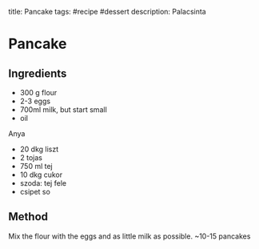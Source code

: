 title: Pancake
tags: #recipe #dessert
description: Palacsinta

Pancake
=======

Ingredients
-----------

-   300 g flour
-   2-3 eggs
-   700ml milk, but start small
-   oil

Anya

-   20 dkg liszt
-   2 tojas
-   750 ml tej
-   10 dkg cukor
-   szoda: tej fele
-   csipet so

Method
------

Mix the flour with the eggs and as little milk as possible.
~10-15 pancakes

  [Pancake]: #pancake
  [Ingredients]: #ingredients
  [Method]: #method

